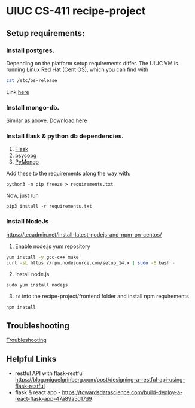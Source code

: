 # UIUC CS-411 recipe-project

## Setup requirements:
### Install postgres.
Depending on the platform setup requirements differ. The UIUC VM is running Linux Red Hat (Cent OS), which you can find with
```bash
cat /etc/os-release
```
Link [here](https://www.postgresql.org/download/linux/redhat/)

### Install mongo-db.
Similar as above. Download [here](https://docs.mongodb.com/manual/tutorial/install-mongodb-on-red-hat/)

### Install flask & python db dependencies.
1. [Flask](https://pypi.org/project/Flask/)
2. [psycopg](https://www.psycopg.org/install/)
3. [PyMongo](https://pymongo.readthedocs.io/en/stable/installation.html)

Add these to the requirements along the way with:
```
python3 -m pip freeze > requirements.txt
```

Now, just run
```
pip3 install -r requirements.txt
```

### Install NodeJs
https://tecadmin.net/install-latest-nodejs-and-npm-on-centos/
1. Enable node.js yum repository
```bash
yum install -y gcc-c++ make
curl -sL https://rpm.nodesource.com/setup_14.x | sudo -E bash -
```
2. Install node.js
```
sudo yum install nodejs
```

3. `cd` into the recipe-project/frontend folder and install npm requirements
```
npm install
```

## Troubleshooting

[Troubleshooting](docs/troubleshooting.md)


## Helpful Links
- restful API with flask-restful https://blog.miguelgrinberg.com/post/designing-a-restful-api-using-flask-restful
- flask & react app - https://towardsdatascience.com/build-deploy-a-react-flask-app-47a89a5d17d9